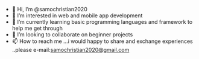 - 👋 Hi, I’m @samochristian2020
- 👀 I’m interested in web and mobile app development 
- 🌱 I’m currently learning basic programming languages and framework to help me get through
- 💞️ I’m looking to collaborate on beginner projects
- 📫 How to reach me ...i would happy to share and exchange experiences ..please e-mail:samochristian2020@gmail.com   

<!---
samochristian2020/samochristian2020 is a ✨ special ✨ repository because its `README.md` (this file) appears on your GitHub profile.
You can click the Preview link to take a look at your changes.
--->
